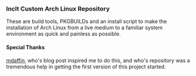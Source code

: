 ### lnclt Custom Arch Linux Repository

These are build tools, PKGBUILDs and an install script to make the installation of Arch Linux from a live medium
to a familiar system environment as quick and painless as possible.


#### Special Thanks
[mdaffin](https://github.com/mdaffin/arch-pkgs), who's blog post inspired me to do this, and who's repository 
was a tremendous help in getting the first version of this project started.
